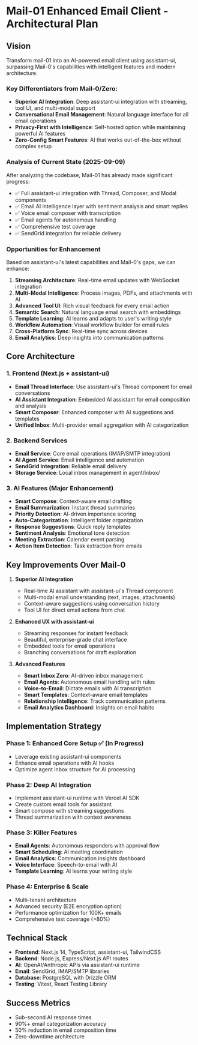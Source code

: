 # Mail-01 Enhanced Email Client - Architectural Plan

## Vision
Transform mail-01 into an AI-powered email client using assistant-ui, surpassing Mail-0's capabilities with intelligent features and modern architecture.

### Key Differentiators from Mail-0/Zero:
- **Superior AI Integration**: Deep assistant-ui integration with streaming, tool UI, and multi-modal support
- **Conversational Email Management**: Natural language interface for all email operations
- **Privacy-First with Intelligence**: Self-hosted option while maintaining powerful AI features
- **Zero-Config Smart Features**: AI that works out-of-the-box without complex setup

### Analysis of Current State (2025-09-09)
After analyzing the codebase, Mail-01 has already made significant progress:
- ✅ Full assistant-ui integration with Thread, Composer, and Modal components
- ✅ Email AI intelligence layer with sentiment analysis and smart replies
- ✅ Voice email composer with transcription
- ✅ Email agents for autonomous handling
- ✅ Comprehensive test coverage
- ✅ SendGrid integration for reliable delivery

### Opportunities for Enhancement
Based on assistant-ui's latest capabilities and Mail-0's gaps, we can enhance:
1. **Streaming Architecture**: Real-time email updates with WebSocket integration
2. **Multi-Modal Intelligence**: Process images, PDFs, and attachments with AI
3. **Advanced Tool UI**: Rich visual feedback for every email action
4. **Semantic Search**: Natural language email search with embeddings
5. **Template Learning**: AI learns and adapts to user's writing style
6. **Workflow Automation**: Visual workflow builder for email rules
7. **Cross-Platform Sync**: Real-time sync across devices
8. **Email Analytics**: Deep insights into communication patterns

## Core Architecture

### 1. Frontend (Next.js + assistant-ui)
- **Email Thread Interface**: Use assistant-ui's Thread component for email conversations
- **AI Assistant Integration**: Embedded AI assistant for email composition and analysis
- **Smart Composer**: Enhanced composer with AI suggestions and templates
- **Unified Inbox**: Multi-provider email aggregation with AI categorization

### 2. Backend Services
- **Email Service**: Core email operations (IMAP/SMTP integration)
- **AI Agent Service**: Email intelligence and automation
- **SendGrid Integration**: Reliable email delivery
- **Storage Service**: Local inbox management in agent/inbox/

### 3. AI Features (Major Enhancement)
- **Smart Compose**: Context-aware email drafting
- **Email Summarization**: Instant thread summaries
- **Priority Detection**: AI-driven importance scoring
- **Auto-Categorization**: Intelligent folder organization
- **Response Suggestions**: Quick reply templates
- **Sentiment Analysis**: Emotional tone detection
- **Meeting Extraction**: Calendar event parsing
- **Action Item Detection**: Task extraction from emails

## Key Improvements Over Mail-0

1. **Superior AI Integration**
   - Real-time AI assistant with assistant-ui's Thread component
   - Multi-modal email understanding (text, images, attachments)
   - Context-aware suggestions using conversation history
   - Tool UI for direct email actions from chat

2. **Enhanced UX with assistant-ui**
   - Streaming responses for instant feedback
   - Beautiful, enterprise-grade chat interface
   - Embedded tools for email operations
   - Branching conversations for draft exploration

3. **Advanced Features**
   - **Smart Inbox Zero**: AI-driven inbox management
   - **Email Agents**: Autonomous email handling with rules
   - **Voice-to-Email**: Dictate emails with AI transcription
   - **Smart Templates**: Context-aware email templates
   - **Relationship Intelligence**: Track communication patterns
   - **Email Analytics Dashboard**: Insights on email habits

## Implementation Strategy

### Phase 1: Enhanced Core Setup ✅ (In Progress)
- Leverage existing assistant-ui components
- Enhance email operations with AI hooks
- Optimize agent inbox structure for AI processing

### Phase 2: Deep AI Integration
- Implement assistant-ui runtime with Vercel AI SDK
- Create custom email tools for assistant
- Smart compose with streaming suggestions
- Thread summarization with context awareness

### Phase 3: Killer Features
- **Email Agents**: Autonomous responders with approval flow
- **Smart Scheduling**: AI meeting coordination
- **Email Analytics**: Communication insights dashboard
- **Voice Interface**: Speech-to-email with AI
- **Template Learning**: AI learns your writing style

### Phase 4: Enterprise & Scale
- Multi-tenant architecture
- Advanced security (E2E encryption option)
- Performance optimization for 100K+ emails
- Comprehensive test coverage (>80%)

## Technical Stack
- **Frontend**: Next.js 14, TypeScript, assistant-ui, TailwindCSS
- **Backend**: Node.js, Express/Next.js API routes
- **AI**: OpenAI/Anthropic APIs via assistant-ui runtime
- **Email**: SendGrid, IMAP/SMTP libraries
- **Database**: PostgreSQL with Drizzle ORM
- **Testing**: Vitest, React Testing Library

## Success Metrics
- Sub-second AI response times
- 90%+ email categorization accuracy
- 50% reduction in email composition time
- Zero-downtime architecture